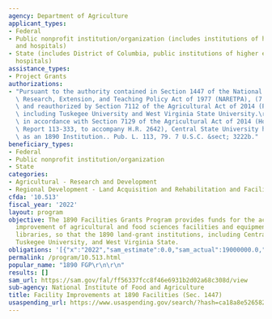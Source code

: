 ```yaml
---
agency: Department of Agriculture
applicant_types:
- Federal
- Public nonprofit institution/organization (includes institutions of higher education
  and hospitals)
- State (includes District of Columbia, public institutions of higher education and
  hospitals)
assistance_types:
- Project Grants
authorizations:
- "Pursuant to the authority contained in Section 1447 of the National Agricultural\
  \ Research, Extension, and Teaching Policy Act of 1977 (NARETPA), (7 U.S.C. 3222b),\
  \ and reauthorized by Section 7112 of the Agricultural Act of 2014 (Pub. L. 113-79),\
  \ including Tuskegee University and West Virginia State University.\r\n\r\nFurther,\
  \ in accordance with Section 7129 of the Agricultural Act of 2014 (House Conference\
  \ Report 113-333, to accompany H.R. 2642), Central State University has the Designation\
  \ as an 1890 Institution.. Pub. L. 113, 79. 7 U.S.C. &sect; 3222b."
beneficiary_types:
- Federal
- Public nonprofit institution/organization
- State
categories:
- Agricultural - Research and Development
- Regional Development - Land Acquisition and Rehabilitation and Facilities Construction
cfda: '10.513'
fiscal_year: '2022'
layout: program
objective: The 1890 Facilities Grants Program provides funds for the acquisition and
  improvement of agricultural and food sciences facilities and equipment, including
  libraries, so that the 1890 land-grant institutions, including Central State University,
  Tuskegee University, and West Virginia State.
obligations: '[{"x":"2022","sam_estimate":0.0,"sam_actual":19000000.0,"usa_spending_actual":0.0},{"x":"2023","sam_estimate":20619522.0,"sam_actual":0.0,"usa_spending_actual":0.0},{"x":"2024","sam_estimate":0.0,"sam_actual":0.0,"usa_spending_actual":0.0}]'
permalink: /program/10.513.html
popular_name: "1890 FGP\r\n\r\n"
results: []
sam_url: https://sam.gov/fal/ff56337fcc8f46e6931b2d02a68c308d/view
sub-agency: National Institute of Food and Agriculture
title: Facility Improvements at 1890 Facilities (Sec. 1447)
usaspending_url: https://www.usaspending.gov/search/?hash=ca18a8e526582447c303e05c4a7c9b59
---
```

